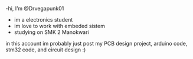 -hi, I’m @Drvegapunk01
- im a electronics student
- im love to work with embeded sistem 
- studying on SMK 2 Manokwari 




in this account im probably just post my PCB design project, arduino code, stm32 code, and circuit design
:)


<!---
Drvegapunk01/Drvegapunk01 is a ✨ special ✨ repository because its `README.md` (this file) appears on your GitHub profile.
You can click the Preview link to take a look at your changes.
--->
